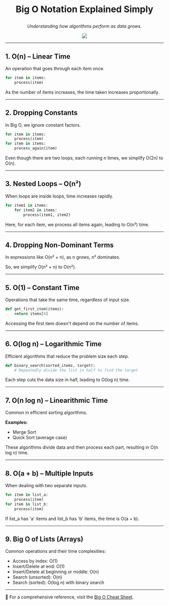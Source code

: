 # <p align="center">Big O Notation Explained Simply</p>

<p align="center"><i>Understanding how algorithms perform as data grows.</i></p>

<p align="center">
  <img src="https://img.shields.io/badge/Level-Beginner%20Friendly-0f0f0f?style=for-the-badge&logo=python" />
</p>

---

## 1. O(n) – Linear Time
An operation that goes through each item once.

```python
for item in items:
    process(item)
```

As the number of items increases, the time taken increases proportionally.

---

## 2. Dropping Constants
In Big O, we ignore constant factors.

```python
for item in items:
    process(item)
for item in items:
    process_again(item)
```

Even though there are two loops, each running n times, we simplify O(2n) to O(n).

---

## 3. Nested Loops – O(n²)
When loops are inside loops, time increases rapidly.

```python
for item1 in items:
    for item2 in items:
        process(item1, item2)
```

Here, for each item, we process all items again, leading to O(n²) time.

---

## 4. Dropping Non-Dominant Terms
In expressions like O(n² + n), as n grows, n² dominates.

So, we simplify O(n² + n) to O(n²).

---

## 5. O(1) – Constant Time
Operations that take the same time, regardless of input size.

```python
def get_first_item(items):
    return items[0]
```

Accessing the first item doesn't depend on the number of items.

---

## 6. O(log n) – Logarithmic Time
Efficient algorithms that reduce the problem size each step.

```python
def binary_search(sorted_items, target):
    # Repeatedly divide the list in half to find the target
```

Each step cuts the data size in half, leading to O(log n) time.

---

## 7. O(n log n) – Linearithmic Time
Common in efficient sorting algorithms.

**Examples:**
- Merge Sort
- Quick Sort (average case)

These algorithms divide data and then process each part, resulting in O(n log n) time.

---

## 8. O(a + b) – Multiple Inputs
When dealing with two separate inputs.

```python
for item in list_a:
    process(item)
for item in list_b:
    process(item)
```

If list_a has 'a' items and list_b has 'b' items, the time is O(a + b).

---

## 9. Big O of Lists (Arrays)
Common operations and their time complexities:

- Access by index: O(1)
- Insert/Delete at end: O(1)
- Insert/Delete at beginning or middle: O(n)
- Search (unsorted): O(n)
- Search (sorted): O(log n) with binary search

---

🔗 For a comprehensive reference, visit the [Big O Cheat Sheet](https://www.bigocheatsheet.com/).
